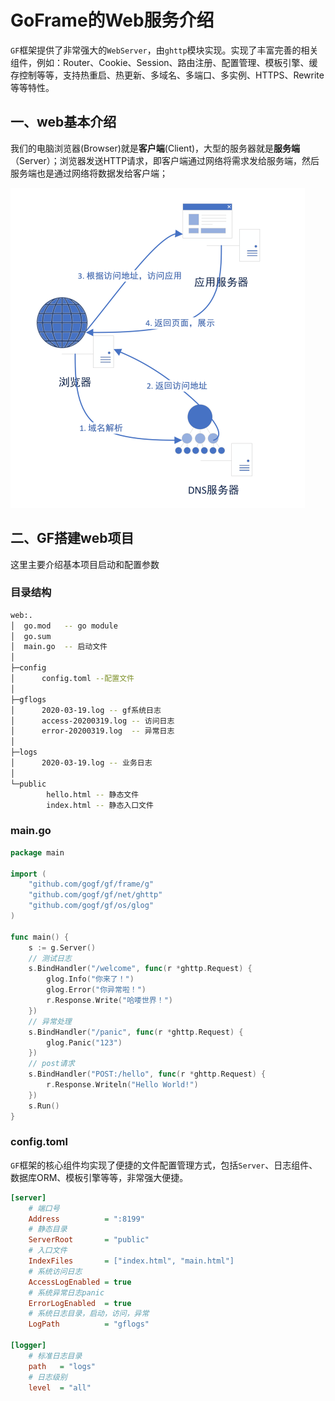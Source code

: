# GoFrame的Web服务介绍

`GF`框架提供了非常强大的`WebServer`，由`ghttp`模块实现。实现了丰富完善的相关组件，例如：Router、Cookie、Session、路由注册、配置管理、模板引擎、缓存控制等等，支持热重启、热更新、多域名、多端口、多实例、HTTPS、Rewrite等等特性。

## 一、web基本介绍

我们的电脑浏览器(Browser)就是**客户端**(Client)，大型的服务器就是**服务端**（Server）；浏览器发送HTTP请求，即客户端通过网络将需求发给服务端，然后服务端也是通过网络将数据发给客户端；

<img src="03.goframe的WEB服务介绍.assets/image-20200319225300542.png" alt="image-20200319225300542" style="zoom:50%;" />

## 二、GF搭建web项目

这里主要介绍基本项目启动和配置参数

### 目录结构

```bash
web:.
│  go.mod   -- go module
│  go.sum
│  main.go  -- 启动文件
│
├─config
│      config.toml --配置文件
│
├─gflogs
│      2020-03-19.log -- gf系统日志
│      access-20200319.log -- 访问日志
│      error-20200319.log  -- 异常日志
│
├─logs
│      2020-03-19.log -- 业务日志
│
└─public
        hello.html -- 静态文件
        index.html -- 静态入口文件
```

### main.go

```go
package main

import (
	"github.com/gogf/gf/frame/g"
	"github.com/gogf/gf/net/ghttp"
	"github.com/gogf/gf/os/glog"
)

func main() {
	s := g.Server()
	// 测试日志
	s.BindHandler("/welcome", func(r *ghttp.Request) {
		glog.Info("你来了！")
		glog.Error("你异常啦！")
		r.Response.Write("哈喽世界！")
	})
	// 异常处理
	s.BindHandler("/panic", func(r *ghttp.Request) {
		glog.Panic("123")
	})
	// post请求
	s.BindHandler("POST:/hello", func(r *ghttp.Request) {
		r.Response.Writeln("Hello World!")
	})
	s.Run()
}
```

### config.toml

`GF`框架的核心组件均实现了便捷的文件配置管理方式，包括`Server`、日志组件、数据库ORM、模板引擎等等，非常强大便捷。

```ini
[server]
    # 端口号
    Address          = ":8199"
    # 静态目录
    ServerRoot       = "public"
    # 入口文件
    IndexFiles       = ["index.html", "main.html"]
    # 系统访问日志
    AccessLogEnabled = true
    # 系统异常日志panic
    ErrorLogEnabled  = true
    # 系统日志目录，启动，访问，异常
    LogPath          = "gflogs"

[logger]
    # 标准日志目录
    path   = "logs"
    # 日志级别
    level  = "all"
```

